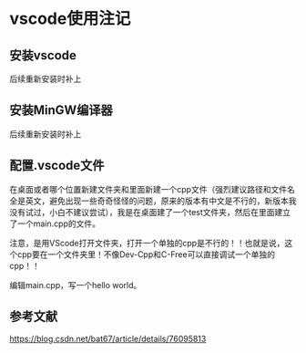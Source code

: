 # vscode使用注记

## 安装vscode

后续重新安装时补上

## 安装MinGW编译器

后续重新安装时补上

## 配置.vscode文件

在桌面或者哪个位置新建文件夹和里面新建一个cpp文件（强烈建议路径和文件名全是英文，避免出现一些奇奇怪怪的问题，原来的版本有中文是不行的，新版本我没有试过，小白不建议尝试），我是在桌面建了一个test文件夹，然后在里面建立了一个main.cpp的文件。

注意，是用VScode打开文件夹，打开一个单独的cpp是不行的！！也就是说，这个cpp要在一个文件夹里！不像Dev-Cpp和C-Free可以直接调试一个单独的cpp！！

编辑main.cpp，写一个hello world。



##  参考文献

https://blog.csdn.net/bat67/article/details/76095813

